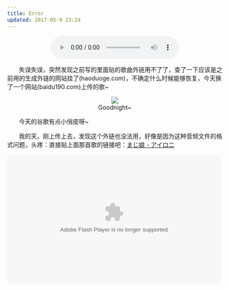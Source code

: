 ```yaml
---
title: Error
updated: 2017-05-9 23:24
---
```


<div align="center">
	<audio src="http://www.baidu190.com/plug/uplay.php?code=116003"
 controls loop preload style="width: 300px;" volume="0.5">まじ娘 - アイロニ</audio>
  <div class="divider"></div>
</div>

&#160; &#160; &#160; &#160;失误失误，突然发现之前写的里面贴的歌曲外链用不了了，查了一下应该是之前用的生成外链的网站挂了(haoduoge.com)，不确定什么时候能够恢复，今天换了一个网站(baidu190.com)上传的歌~

<div align="center">
	<figure>
		<img src="http://onuaw20p3.bkt.clouddn.com/google_sg.png">
		<figcaption>Goodnight~</figcaption>
	</figure>
</div>

&#160; &#160; &#160; &#160;今天的谷歌有点小俏皮呀~

&#160; &#160; &#160; &#160;我的天，刚上传上去，发现这个外链也没法用，好像是因为这种音频文件的格式问题，头疼：直接贴上面那首歌的链接吧：[まじ娘 - アイロニ](http://www.baidu190.com/plug/uplay.php?code=116003)


<object type="application/x-shockwave-flash" data="http://baidu190.com/plug/cmp/cmp.swf" width="500px" height="300px" id="CMP_389581408817">
	<param name="movie" value="http://baidu190.com/plug/cmp/cmp.swf" />
	<param name="allowfullscreen" value="false" />
	<param name="allowscriptaccess" value="always" />
	<param name="flashvars" value="id=play&label=%E6%9C%AA%E7%9F%A5%E7%9A%84&skin=xdj.swf&src=http%3A%2F%2Fvip.baidu190.com%2Fsrc110.php%3Fuid%3D201705024396d49359621fc94f49a47eac2951.mp3&type=mp3" />
</object>
